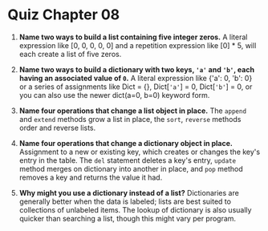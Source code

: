 # Quiz Chapter 08

1. **Name two ways to build a list containing five integer zeros.**
    A literal expression like [0, 0, 0, 0, 0] and a repetition expression like [0] * 5, will each create a list of five zeros.

2. **Name two ways to build a dictionary with two keys, `'a'` and `'b'`, each having an associated value of `0`.**
    A literal expression like {'a': 0, 'b': 0} or a series of assignments like Dict = {}, Dict[`'a'`] = 0, Dict[`'b'`] = 0, or you can also use the newer dict(a=0, b=0) keyword form.

3. **Name four operations that change a list object in place.**
    The `append` and `extend` methods grow a list in place, the `sort`, `reverse` methods order and reverse lists.

4. **Name four operations that change a dictionary object in place.**
    Assignment to a new or existing key, which creates or changes the key's entry in the table. The `del` statement deletes a key's entry, `update` method merges on dictionary into another in place, and `pop` method removes a key and returns the value it had.

5. **Why might you use a dictionary instead of a list?**
    Dictionaries are generally better when the data is labeled; lists are best suited to collections of unlabeled items. The lookup of dictionary is also usually quicker than searching a list, though this might vary per program.
